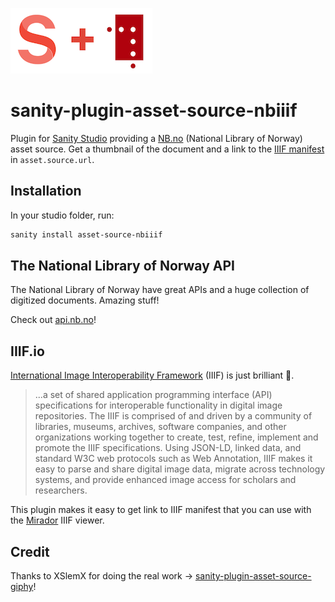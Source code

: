 ![Logo](./src/public/sanity_nb.png)

# sanity-plugin-asset-source-nbiiif

Plugin for [Sanity Studio](https://www.sanity.io) providing a [NB.no](https://nb.no) (National Library of Norway) asset source. Get a thumbnail of the document and a link to the [IIIF manifest](https://iiif.io/api/presentation/2.0/#introduction) in `asset.source.url`.

## Installation

In your studio folder, run:

```bash
sanity install asset-source-nbiiif
```

## The National Library of Norway API

The National Library of Norway have great APIs and a huge collection of digitized documents. Amazing stuff!

Check out [api.nb.no](https://api.nb.no/)!

## IIIF.io

[International Image Interoperability Framework](https://iiif.io) (IIIF) is just brilliant 💯.

> ...a set of shared application programming interface (API) specifications for interoperable functionality in digital image repositories. The IIIF is comprised of and driven by a community of libraries, museums, archives, software companies, and other organizations working together to create, test, refine, implement and promote the IIIF specifications. Using JSON-LD, linked data, and standard W3C web protocols such as Web Annotation, IIIF makes it easy to parse and share digital image data, migrate across technology systems, and provide enhanced image access for scholars and researchers.

This plugin makes it easy to get link to IIIF manifest that you can use with the [Mirador](https://projectmirador.org/) IIIF viewer.

## Credit 

Thanks to XSlemX for doing the real work -> [sanity-plugin-asset-source-giphy](https://github.com/XSlemX/sanity-plugin-asset-source-giphy)! 

